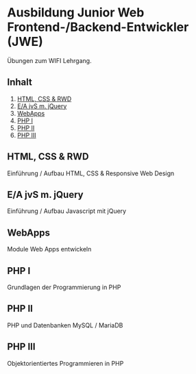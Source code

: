 # Ausbildung Junior Web Frontend-/Backend-Entwickler (JWE)

Übungen zum WIFI Lehrgang.

## Inhalt

1. [HTML, CSS & RWD](#1)
2. [E/A jvS m. jQuery](#2)
3. [WebApps](#3)
4. [PHP I](#4)
5. [PHP II](#5)
6. [PHP III](#6)

## HTML, CSS & RWD <a name="1"></a>
Einführung / Aufbau HTML, CSS & Responsive Web Design

## E/A jvS m. jQuery <a name="2"></a>
Einführung / Aufbau Javascript mit jQuery

## WebApps <a name="3"></a>
Module Web Apps entwickeln

## PHP I <a name="4"></a>
Grundlagen der Programmierung in PHP

## PHP II <a name="5"></a>
PHP und Datenbanken MySQL / MariaDB


## PHP III <a name="6"></a>
Objektorientiertes Programmieren in PHP

